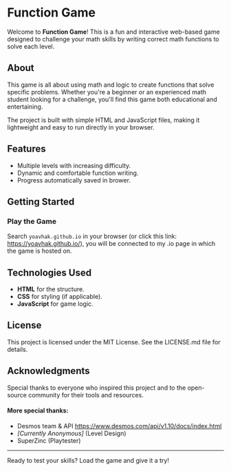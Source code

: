 # Function Game

Welcome to **Function Game**! This is a fun and interactive web-based game designed to challenge your math skills by writing correct math functions to solve each level.

## About
This game is all about using math and logic to create functions that solve specific problems. Whether you're a beginner or an experienced math student looking for a challenge, you'll find this game both educational and entertaining.

The project is built with simple HTML and JavaScript files, making it lightweight and easy to run directly in your browser.

## Features
- Multiple levels with increasing difficulty.
- Dynamic and comfortable function writing.
- Progress automatically saved in brower.

## Getting Started

### Play the Game
Search `yoavhak.github.io` in your browser (or click this link: https://yoavhak.github.io/), you will be connected to my .io page in which the game is hosted on.

## Technologies Used
- **HTML** for the structure.
- **CSS** for styling (if applicable).
- **JavaScript** for game logic.

## License
This project is licensed under the MIT License. See the LICENSE.md file for details.

## Acknowledgments
Special thanks to everyone who inspired this project and to the open-source community for their tools and resources.

#### More special thanks:
- Desmos team & API https://www.desmos.com/api/v1.10/docs/index.html
- _[Currently Anonymous]_ (Level Design)
- SuperZinc (Playtester)

---

Ready to test your skills? Load the game and give it a try!
